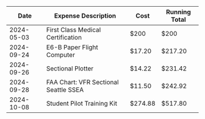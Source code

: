 | Date       | Expense Description                   | Cost    | Running Total |
| ---------- | ------------------------------------- | ------- | ------------- |
| 2024-05-03 | First Class Medical Certification     | $200    | $200          |
| 2024-09-24 | E6-B Paper Flight Computer            | $17.20  | $217.20       |
| 2024-09-26 | Sectional Plotter                     | $14.22  | $231.42       |
| 2024-09-28 | FAA Chart: VFR Sectional Seattle SSEA | $11.50  | $242.92       |
| 2024-10-08 | Student Pilot Training Kit            | $274.88 | $517.80       |
